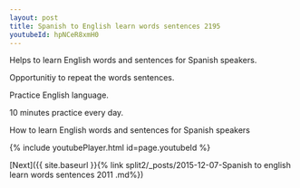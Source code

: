 ```yaml
---
layout: post
title: Spanish to English learn words sentences 2195 
youtubeId: hpNCeR8xmH0
---
```

 
 
Helps to learn English words and sentences for Spanish speakers.

Opportunitiy to repeat the words sentences. 

Practice English language. 
 
10 minutes practice every day. 
 
How to learn English words and sentences for Spanish speakers 
 
{% include youtubePlayer.html id=page.youtubeId %}
 
 
[Next]({{ site.baseurl }}{% link  split2/_posts/2015-12-07-Spanish to english learn words sentences 2011 .md%})
 

